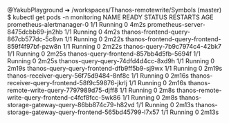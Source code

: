 @YakubPlayground ➜ /workspaces/Thanos-remotewrite/Symbols (master) $ kubectl get pods -n monitoring 
NAME                                                     READY   STATUS    RESTARTS   AGE
prometheus-alertmanager-0                                1/1     Running   0          4m2s
prometheus-server-8475dcbb69-jn2hb                       1/1     Running   0          4m2s
thanos-frontend-query-867cb577dc-5c8vn                   1/1     Running   0          2m22s
thanos-frontend-query-frontend-859f4f97bf-pzw8n          1/1     Running   0          2m22s
thanos-query-7b9c7974c4-42bk7                            1/1     Running   0          2m25s
thanos-query-frontend-857bb4d5fb-5694f                   1/1     Running   0          2m25s
thanos-query-query-74dfd4d4cc-8xd9h                      1/1     Running   0          2m19s
thanos-query-query-frontend-dfb9ff5b9-sj9wx              1/1     Running   0          2m19s
thanos-receiver-query-56f75d9484-8nf8c                   1/1     Running   0          2m16s
thanos-receiver-query-frontend-58f9c59876-jkrlj          1/1     Running   0          2m16s
thanos-remote-write-query-7797989d75-djff8               1/1     Running   0          2m8s
thanos-remote-write-query-frontend-c4fcf8fcc-5wk86       1/1     Running   0          2m8s
thanos-storage-gateway-query-86bb874c79-h82vd            1/1     Running   0          2m13s
thanos-storage-gateway-query-frontend-565bd45799-l7x57   1/1     Running   0          2m13s